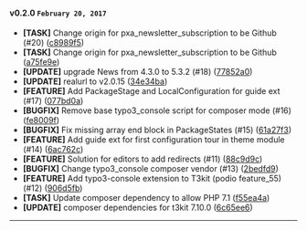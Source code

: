 
#### v0.2.0 `February 20, 2017`
- **[TASK]** Change origin for pxa_newsletter_subscription to be Github (#20) ([c8989f5](https://github.com/t3kit/t3kit_composer/commit/c8989f5))
- **[TASK]** Change origin for pxa_newsletter_subscription to be Github ([a75fe9e](https://github.com/t3kit/t3kit_composer/commit/a75fe9e))
- **[UPDATE]** upgrade News from 4.3.0 to 5.3.2 (#18) ([77852a0](https://github.com/t3kit/t3kit_composer/commit/77852a0))
- **[UPDATE]** realurl to v2.0.15 ([34e34ba](https://github.com/t3kit/t3kit_composer/commit/34e34ba))
- **[FEATURE]** Add PackageStage and LocalConfiguration for guide ext (#17) ([077bd0a](https://github.com/t3kit/t3kit_composer/commit/077bd0a))
- **[BUGFIX]** Remove base typo3_console script for composer mode (#16) ([fe8009f](https://github.com/t3kit/t3kit_composer/commit/fe8009f))
- **[BUGFIX]** Fix missing array end block in PackageStates (#15) ([61a27f3](https://github.com/t3kit/t3kit_composer/commit/61a27f3))
- **[FEATURE]** Add guide ext for first configuration tour in theme module (#14) ([6ac762c](https://github.com/t3kit/t3kit_composer/commit/6ac762c))
- **[FEATURE]** Solution for editors to add redirects (#11) ([88c9d9c](https://github.com/t3kit/t3kit_composer/commit/88c9d9c))
- **[BUGFIX]** Change typo3_console composer vendor (#13) ([2bedfd9](https://github.com/t3kit/t3kit_composer/commit/2bedfd9))
- **[FEATURE]** Add typo3-console extension to T3kit (podio feature_55) (#12) ([906d5fb](https://github.com/t3kit/t3kit_composer/commit/906d5fb))
- **[TASK]** Update composer dependency to allow PHP 7.1 ([f55ea4a](https://github.com/t3kit/t3kit_composer/commit/f55ea4a))
- **[UPDATE]** composer dependencies for t3kit 7.10.0 ([6c65ee6](https://github.com/t3kit/t3kit_composer/commit/6c65ee6))

***
